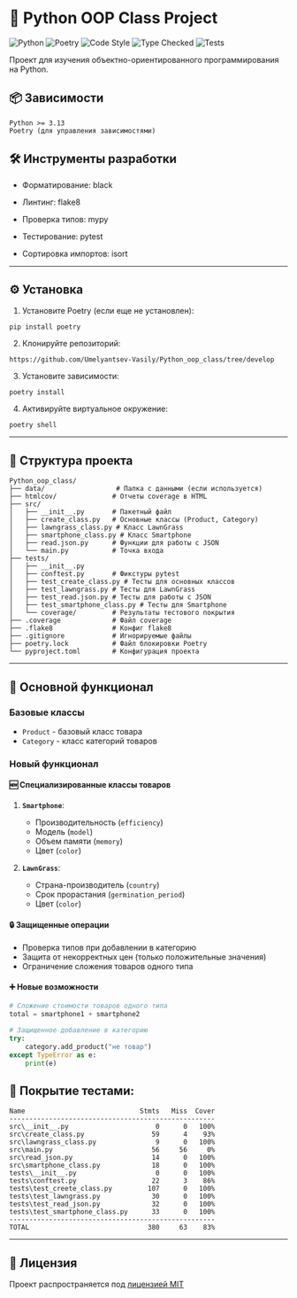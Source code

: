# 🐍 Python OOP Class Project

![Python](https://img.shields.io/badge/python-3.13+-blue.svg)
![Poetry](https://img.shields.io/badge/packaging-poetry-cyan.svg)
![Code Style](https://img.shields.io/badge/code%20style-black-000000.svg)
![Type Checked](https://img.shields.io/badge/types-mypy-blue.svg)
![Tests](https://img.shields.io/badge/tests-pytest-blue.svg)

Проект для изучения объектно-ориентированного программирования на Python.

## 📦 Зависимости

```
Python >= 3.13
Poetry (для управления зависимостями)
```
## 🛠️ Инструменты разработки
- Форматирование: black

- Линтинг: flake8

- Проверка типов: mypy

- Тестирование: pytest

- Сортировка импортов: isort
---
## ⚙️ Установка
1. Установите Poetry (если еще не установлен):
```
pip install poetry
```
2. Клонируйте репозиторий: 
```
https://github.com/Umelyantsev-Vasily/Python_oop_class/tree/develop
```
3. Установите зависимости:
```
poetry install
```
4. Активируйте виртуальное окружение:
```
poetry shell
```
---
## 📂 Структура проекта
```
Python_oop_class/
├── data/                  # Папка с данными (если используется)
├── htmlcov/              # Отчеты coverage в HTML
├── src/
│   ├── __init__.py       # Пакетный файл
│   ├── create_class.py   # Основные классы (Product, Category)
│   ├── lawngrass_class.py # Класс LawnGrass
│   ├── smartphone_class.py # Класс Smartphone
│   ├── read.json.py      # Функции для работы с JSON
│   └── main.py           # Точка входа
├── tests/
│   ├── __init__.py
│   ├── conftest.py       # Фикстуры pytest
│   ├── test_create_class.py # Тесты для основных классов
│   ├── test_lawngrass.py # Тесты для LawnGrass
│   ├── test_read.json.py # Тесты для работы с JSON
│   ├── test_smartphone_class.py # Тесты для Smartphone
│   └── coverage/         # Результаты тестового покрытия
├── .coverage             # Файл coverage
├── .flake8               # Конфиг flake8
├── .gitignore            # Игнорируемые файлы
├── poetry.lock           # Файл блокировки Poetry
└── pyproject.toml        # Конфигурация проекта
```
----
## 🧩 Основной функционал

### Базовые классы
- `Product` - базовый класс товара
- `Category` - класс категорий товаров

### Новый функционал

#### 🆕 Специализированные классы товаров
1. **`Smartphone`**:
   - Производительность (`efficiency`)
   - Модель (`model`)
   - Объем памяти (`memory`)
   - Цвет (`color`)

2. **`LawnGrass`**:
   - Страна-производитель (`country`)
   - Срок прорастания (`germination_period`)
   - Цвет (`color`)

#### 🔒 Защищенные операции
- Проверка типов при добавлении в категорию
- Защита от некорректных цен (только положительные значения)
- Ограничение сложения товаров одного типа

#### ➕ Новые возможности
```python
# Сложение стоимости товаров одного типа
total = smartphone1 + smartphone2

# Защищенное добавление в категорию
try:
    category.add_product("не товар")
except TypeError as e:
    print(e)
```
## 🧪 Покрытие тестами: 
```
Name                             Stmts   Miss  Cover
----------------------------------------------------
src\__init__.py                      0      0   100%
src\create_class.py                 59      4    93%
src\lawngrass_class.py               9      0   100%
src\main.py                         56     56     0%
src\read_json.py                    14      0   100%
src\smartphone_class.py             18      0   100%
tests\__init__.py                    0      0   100%
tests\conftest.py                   22      3    86%
tests\test_creete_class.py         107      0   100%
tests\test_lawngrass.py             30      0   100%
tests\test_read_json.py             32      0   100%
tests\test_smartphone_class.py      33      0   100%
----------------------------------------------------
TOTAL                              380     63    83%
```
---
## 📝 Лицензия
Проект распространяется под [лицензией MIT](LICENSE)

